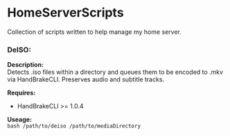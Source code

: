 # HomeServerScripts

Collection of scripts written to help manage my home server.

### DeISO:

**Description:**  
 Detects .iso files within a directory and queues them to be encoded to .mkv via HandBrakeCLI. Preserves audio and subtitle tracks.

**Requires:**

- HandBrakeCLI >= 1.0.4

**Useage:**  
`bash /path/to/deiso /path/to/mediaDirectory`
